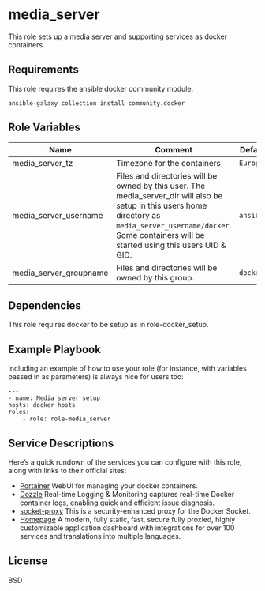 media_server
=========

This role sets up a media server and supporting services as docker containers.

Requirements
------------

This role requires the ansible docker community module.

    ansible-galaxy collection install community.docker

Role Variables
--------------

| Name                         | Comment                                                   | Default value  |
|------------------------------|-----------------------------------------------------------|----------------|
| media_server_tz | Timezone for the containers  | `Europe/Zurich` |
| media_server_username | Files and directories will be owned by this user. The media_server_dir will also be setup in this users home directory as `media_server_username/docker`. Some containers will be started using this users UID & GID. | `ansible` |
| media_server_groupname | Files and directories will be owned by this group. |`docker`|

Dependencies
------------

This role requires docker to be setup as in role-docker_setup.

Example Playbook
----------------

Including an example of how to use your role (for instance, with variables passed in as parameters) is always nice for users too:

    ---
    - name: Media server setup
    hosts: docker_hosts
    roles:
        - role: role-media_server

Service Descriptions
--------------------
Here’s a quick rundown of the services you can configure with this role, along with links to their official sites:

- [Portainer](https://www.portainer.io/) WebUI for managing your docker containers.
- [Dozzle](https://dozzle.dev/) Real-time Logging & Monitoring captures real-time Docker container logs, enabling quick and efficient issue diagnosis.
- [socket-proxy](https://github.com/Tecnativa/docker-socket-proxy) This is a security-enhanced proxy for the Docker Socket.
- [Homepage](https://github.com/gethomepage/homepage) A modern, fully static, fast, secure fully proxied, highly customizable application dashboard with integrations for over 100 services and translations into multiple languages.

License
-------

BSD
